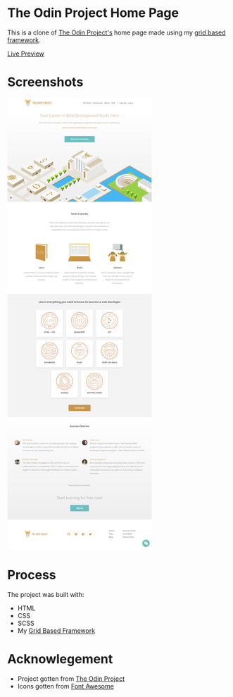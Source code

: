 # The Odin Project Home Page
This is a clone of [The Odin Project's](https://theodinproject.com/home) home page made using my  [grid based framework](https://github.com/peter-abah/grid-framework.git).

[Live Preview](https://peter-abah.github.io/odin-home-page)

# Screenshots
![Desktop screenshot](images/screenshot-desktop.png "Optional title")

# Process
The project was built with:
- HTML
- CSS
- SCSS
- My [Grid Based Framework](https://github.com/peter-abah/grid-framework.git)

# Acknowlegement
- Project gotten from [The Odin Project](https://www.theodinproject.com/paths/full-stack-ruby-on-rails/courses/html-and-css/lessons/design-your-own-grid-based-framework)
- Icons gotten from [Font Awesome](https://fontawesome.com)
